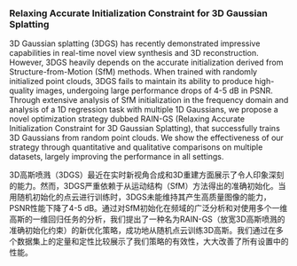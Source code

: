 ### Relaxing Accurate Initialization Constraint for 3D Gaussian Splatting

3D Gaussian splatting (3DGS) has recently demonstrated impressive capabilities in real-time novel view synthesis and 3D reconstruction. However, 3DGS heavily depends on the accurate initialization derived from Structure-from-Motion (SfM) methods. When trained with randomly initialized point clouds, 3DGS fails to maintain its ability to produce high-quality images, undergoing large performance drops of 4-5 dB in PSNR. Through extensive analysis of SfM initialization in the frequency domain and analysis of a 1D regression task with multiple 1D Gaussians, we propose a novel optimization strategy dubbed RAIN-GS (Relaxing Accurate Initialization Constraint for 3D Gaussian Splatting), that successfully trains 3D Gaussians from random point clouds. We show the effectiveness of our strategy through quantitative and qualitative comparisons on multiple datasets, largely improving the performance in all settings.

3D高斯喷溅（3DGS）最近在实时新视角合成和3D重建方面展示了令人印象深刻的能力。然而，3DGS严重依赖于从运动结构（SfM）方法得出的准确初始化。当用随机初始化的点云进行训练时，3DGS未能维持其产生高质量图像的能力，PSNR性能下降了4-5 dB。通过对SfM初始化在频域的广泛分析和对使用多个一维高斯的一维回归任务的分析，我们提出了一种名为RAIN-GS（放宽3D高斯喷溅的准确初始化约束）的新优化策略，成功地从随机点云训练3D高斯。我们通过在多个数据集上的定量和定性比较展示了我们策略的有效性，大大改善了所有设置中的性能。
